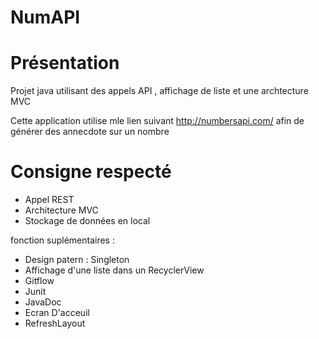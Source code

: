 # NumAPI

# Présentation
Projet java utilisant des appels API , affichage de liste et une archtecture MVC

Cette application utilise mle lien suivant http://numbersapi.com/ afin de générer des annecdote sur un nombre



# Consigne respecté 

- Appel REST
- Architecture MVC
- Stockage de données en local 


fonction suplémentaires :
  - Design patern : Singleton
  - Affichage d'une liste dans un RecyclerView
  - Gitflow
  - Junit
  - JavaDoc
  - Ecran D'acceuil
  - RefreshLayout
